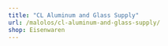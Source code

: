 ```yaml
---
title: "CL Aluminum and Glass Supply"
url: /malolos/cl-aluminum-and-glass-supply/
shop: Eisenwaren
---
```

